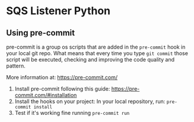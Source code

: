 # SQS Listener Python

## Using pre-commit

pre-commit is a group os scripts that are added in the `pre-commit` hook in your local git repo. What means that every time you type `git commit` those script will be executed, checking and improving the code quality and pattern.

More information at: https://pre-commit.com/

1) Install pre-commit following this guide: https://pre-commit.com/#installation
2) Install the hooks on your project: In your local repository, run: `pre-commit install`
3) Test if it's working fine running `pre-commit run`
